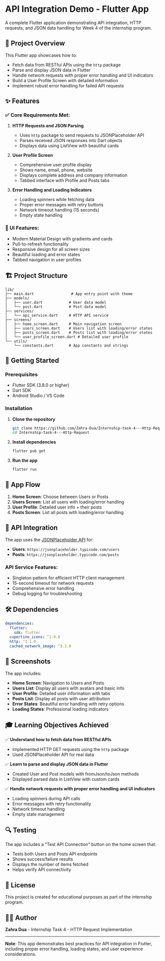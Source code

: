 # API Integration Demo - Flutter App

A complete Flutter application demonstrating API integration, HTTP requests, and JSON data handling for Week 4 of the internship program.

## 🎯 Project Overview

This Flutter app showcases how to:
- Fetch data from RESTful APIs using the `http` package
- Parse and display JSON data in Flutter
- Handle network requests with proper error handling and UI indicators
- Build a User Profile Screen with detailed information
- Implement robust error handling for failed API requests

## ✨ Features

### ✅ Core Requirements Met:
1. **HTTP Requests and JSON Parsing**
   - Uses `http` package to send requests to JSONPlaceholder API
   - Parses received JSON responses into Dart objects
   - Displays data using ListView with beautiful cards

2. **User Profile Screen**
   - Comprehensive user profile display
   - Shows name, email, phone, website
   - Displays complete address and company information
   - Tabbed interface with Profile and Posts tabs

3. **Error Handling and Loading Indicators**
   - Loading spinners while fetching data
   - Proper error messages with retry buttons
   - Network timeout handling (15 seconds)
   - Empty state handling

### 🎨 UI Features:
- Modern Material Design with gradients and cards
- Pull-to-refresh functionality
- Responsive design for all screen sizes
- Beautiful loading and error states
- Tabbed navigation in user profiles

## 🏗️ Project Structure

```
lib/
├── main.dart                 # App entry point with theme
├── models/
│   ├── user.dart            # User data model
│   └── post.dart            # Post data model
├── services/
│   └── api_service.dart     # HTTP API service
├── screens/
│   ├── home_screen.dart     # Main navigation screen
│   ├── users_screen.dart    # Users list with loading/error states
│   ├── posts_screen.dart    # Posts list with loading/error states
│   └── user_profile_screen.dart # Detailed user profile
└── utils/
    └── constants.dart       # App constants and strings
```

## 🚀 Getting Started

### Prerequisites
- Flutter SDK (3.8.0 or higher)
- Dart SDK
- Android Studio / VS Code

### Installation

1. **Clone the repository**
   ```bash
   git clone https://github.com/Zahra-Dua/Internship-task-4---Http-Request.git
   cd Internship-task-4---Http-Request
   ```

2. **Install dependencies**
   ```bash
   flutter pub get
   ```

3. **Run the app**
   ```bash
   flutter run
   ```

## 📱 App Flow

1. **Home Screen**: Choose between Users or Posts
2. **Users Screen**: List all users with loading/error handling
3. **User Profile**: Detailed user info + their posts
4. **Posts Screen**: List all posts with loading/error handling

## 🔧 API Integration

The app uses the [JSONPlaceholder API](https://jsonplaceholder.typicode.com/) for:
- **Users**: `https://jsonplaceholder.typicode.com/users`
- **Posts**: `https://jsonplaceholder.typicode.com/posts`

### API Service Features:
- Singleton pattern for efficient HTTP client management
- 15-second timeout for network requests
- Comprehensive error handling
- Debug logging for troubleshooting

## 🛠️ Dependencies

```yaml
dependencies:
  flutter:
    sdk: flutter
  cupertino_icons: ^1.0.8
  http: ^1.1.0
  cached_network_image: ^3.3.0
```

## 📸 Screenshots

The app includes:
- **Home Screen**: Navigation to Users and Posts
- **Users List**: Display all users with avatars and basic info
- **User Profile**: Detailed user information with tabs
- **Posts List**: Display all posts with user attribution
- **Error States**: Beautiful error handling with retry options
- **Loading States**: Professional loading indicators

## 🎓 Learning Objectives Achieved

✅ **Understand how to fetch data from RESTful APIs**
- Implemented HTTP GET requests using the `http` package
- Used JSONPlaceholder API for real data

✅ **Learn to parse and display JSON data in Flutter**
- Created User and Post models with fromJson/toJson methods
- Displayed parsed data in ListView with custom cards

✅ **Handle network requests with proper error handling and UI indicators**
- Loading spinners during API calls
- Error messages with retry functionality
- Network timeout handling
- Empty state management

## 🔍 Testing

The app includes a "Test API Connection" button on the home screen that:
- Tests both Users and Posts API endpoints
- Shows success/failure results
- Displays the number of items fetched
- Helps verify API connectivity

## 📄 License

This project is created for educational purposes as part of the internship program.

## 👨‍💻 Author

**Zahra Dua** - Internship Task 4 - HTTP Request Implementation

---

**Note**: This app demonstrates best practices for API integration in Flutter, including proper error handling, loading states, and user experience considerations.
